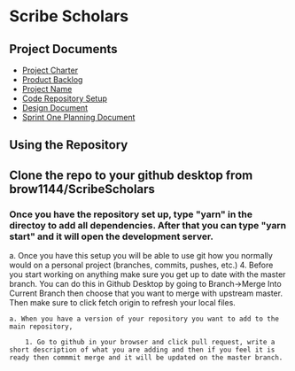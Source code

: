 # Scribe Scholars  

## Project Documents 

* [Project Charter](https://docs.google.com/document/d/1rlNgGtS7QHZ3wr4Sp7D-LHs86oG0ozcbQydpwGDW4HE/edit?usp=sharing "Project Charter")
* [Product Backlog](https://docs.google.com/document/d/1ym-jV3zYGEfxxFjqYO0vz74T2HTIqgt0LOLZ027VM7M/edit?usp=sharing "Project Backlog")
* [Project Name](https://docs.google.com/document/d/1qU51leG5VEBYa4LwjqhnjOvpiPV0-KM6tztAhCRCd6M/edit?usp=sharing "Project Name")
* [Code Repository Setup](https://docs.google.com/document/d/13LSVg4G2cMyUz8bLSyp4DuyX_siBgqqaxNRlFp25WIo/edit?usp=sharing "Code Repository Setup")
* [Design Document](https://docs.google.com/document/d/14O7Y7iUnMbdKpfP351IBvpko4Sjz3i7CBKBjFg_ovEo/edit?usp=sharing")
* [Sprint One Planning Document](https://docs.google.com/document/d/1g6hue1YXV_LCmL4IvRSkukYwyH4taZjaCf-zcEth-Kw/edit?usp=sharing")



## Using the Repository
 
  ## Clone the repo to your github desktop from brow1144/ScribeScholars
   
  ### Once you have the repository set up, type "yarn" in the directoy to add all dependencies. After that you can type "yarn start" and it will open the development server.
  
  
   
   a. Once you have this setup you will be able to use git how you normally would on a personal project (branches, commits, pushes, etc.)
4. Before you start working on anything make sure you get up to date with the master branch. You can do this in Github Desktop by going to Branch->Merge Into Current Branch then choose that you want to merge with upstream master. Then make sure to click fetch origin to refresh your local files. 
    
    a. When you have a version of your repository you want to add to the main repository, 
        
        1. Go to github in your browser and click pull request, write a short description of what you are adding and then if you feel it is ready then commmit merge and it will be updated on the master branch.
